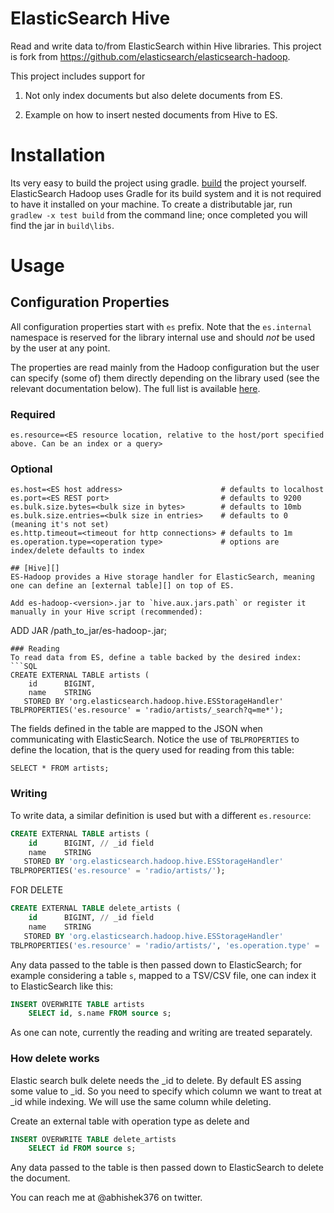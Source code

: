 # ElasticSearch Hive
Read and write data to/from ElasticSearch within Hive libraries. This project is fork from https://github.com/elasticsearch/elasticsearch-hadoop. 

This project includes support for

1) Not only index documents but also delete documents from ES.  

2) Example on how to insert nested documents from Hive to ES.

# Installation
Its very easy to build the project using gradle. [build](#building-the-source) the project yourself. 
ElasticSearch Hadoop uses Gradle for its build system and it is not required to have it installed on your machine.
To create a distributable jar, run `gradlew -x test build` from the command line; once completed you will find the jar in `build\libs`.

# Usage

## Configuration Properties

All configuration properties start with `es` prefix. Note that the `es.internal` namespace is reserved for the library internal use and should _not_ be used by the user at any point.

The properties are read mainly from the Hadoop configuration but the user can specify (some of) them directly depending on the library used (see the relevant documentation below). The full list is available [here](http://github.com/elasticsearch/elasticsearch-hadoop/tree/master/src/main/java/org/elasticsearch/hadoop/cfg/ConfigurationOptions.java).

### Required
```
es.resource=<ES resource location, relative to the host/port specified above. Can be an index or a query>
```
### Optional
```
es.host=<ES host address> 				       # defaults to localhost
es.port=<ES REST port>    				       # defaults to 9200
es.bulk.size.bytes=<bulk size in bytes>        # defaults to 10mb
es.bulk.size.entries=<bulk size in entries>    # defaults to 0 (meaning it's not set)
es.http.timeout=<timeout for http connections> # defaults to 1m
es.operation.type=<operation type>             # options are index/delete defaults to index

```
```
## [Hive][]
ES-Hadoop provides a Hive storage handler for ElasticSearch, meaning one can define an [external table][] on top of ES.

Add es-hadoop-<version>.jar to `hive.aux.jars.path` or register it manually in your Hive script (recommended):
```
ADD JAR /path_to_jar/es-hadoop-<version>.jar;
```
### Reading
To read data from ES, define a table backed by the desired index:
```SQL
CREATE EXTERNAL TABLE artists (
    id      BIGINT, 
    name    STRING
   STORED BY 'org.elasticsearch.hadoop.hive.ESStorageHandler'
TBLPROPERTIES('es.resource' = 'radio/artists/_search?q=me*');
```
The fields defined in the table are mapped to the JSON when communicating with ElasticSearch. Notice the use of `TBLPROPERTIES` to define the location, that is the query used for reading from this table:
```
SELECT * FROM artists;
```

### Writing
To write data, a similar definition is used but with a different `es.resource`:
```SQL
CREATE EXTERNAL TABLE artists (
    id      BIGINT, // _id field
    name    STRING
   STORED BY 'org.elasticsearch.hadoop.hive.ESStorageHandler'
TBLPROPERTIES('es.resource' = 'radio/artists/');
```
FOR DELETE
```SQL 
CREATE EXTERNAL TABLE delete_artists (
    id      BIGINT, // _id field
    name    STRING
   STORED BY 'org.elasticsearch.hadoop.hive.ESStorageHandler'
TBLPROPERTIES('es.resource' = 'radio/artists/', 'es.operation.type' = 'delete');
```

Any data passed to the table is then passed down to ElasticSearch; for example considering a table `s`, mapped to a TSV/CSV file, one can index it to ElasticSearch like this:

```SQL
INSERT OVERWRITE TABLE artists 
    SELECT id, s.name FROM source s;
```

As one can note, currently the reading and writing are treated separately.

### How delete works

Elastic search bulk delete needs the _id to delete. By default ES assing some value to _id. So you need to specify  which column we want to treat at _id while indexing. We will use the same 
column while deleting. 

Create an external table with operation type as delete and

```SQL
INSERT OVERWRITE TABLE delete_artists 
    SELECT id FROM source s;
```

Any data passed to the table is then passed down to ElasticSearch to delete the document.

You can reach me at @abhishek376 on twitter.





